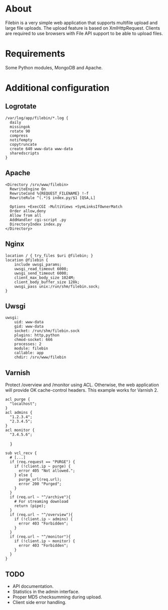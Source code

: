About
=====
Filebin is a very simple web application that supports multifile upload and large file uploads. The upload feature is based on XmlHttpRequest. Clients are required to use browsers with File API support to be able to upload files.

Requirements
============
Some Python modules, MongoDB and Apache.

Additional configuration
========================

Logrotate
---------
    /var/log/app/filebin/*.log {
      daily
      missingok
      rotate 90
      compress
      notifempty
      copytruncate
      create 640 www-data www-data
      sharedscripts
    }

Apache
------
    <Directory /srv/www/filebin>
      RewriteEngine On
      RewriteCond %{REQUEST_FILENAME} !-f
      RewriteRule ^(.*)$ index.py/$1 [QSA,L]
    
      Options +ExecCGI -MultiViews +SymLinksIfOwnerMatch
      Order allow,deny
      Allow from all
      AddHandler cgi-script .py
      DirectoryIndex index.py
    </Directory>

Nginx 
-------
    location / { try_files $uri @filebin; }
    location @filebin {
        include uwsgi_params;
        uwsgi_read_timeout 6000;
        uwsgi_send_timeout 6000;
        client_max_body_size 1024M;
        client_body_buffer_size 128k;
        uwsgi_pass unix:/run/shm/filebin.sock;
    }

Uwsgi
-------
    uwsgi:
        uid: www-data
        gid: www-data
        socket: /run/shm/filebin.sock
        plugins: http,python
        chmod-socket: 666
        processes: 2
        module: filebin
        callable: app
        chdir: /srv/www/filebin

Varnish
-------
Protect /overview and /monitor using ACL. Otherwise, the web application will provide OK cache-control headers. This example works for Varnish 2.

    acl purge {
      "localhost";
    }
    acl admins {
      "1.2.3.4";
      "2.3.4.5";
    }
    acl monitor {
      "3.4.5.6";
    }
    
    sub vcl_recv {
      # [...]
      if (req.request == "PURGE") {
        if (!client.ip ~ purge) {
          error 405 "Not allowed.";
        } else {
          purge_url(req.url);
          error 200 "Purged";
        }
      }
      if (req.url ~ "^/archive"){
        # For streaming download
        return (pipe);
      }
      if (req.url ~ "^/overview"){
        if (!client.ip ~ admins) {
          error 403 "Forbidden";
        }
      }
      if (req.url ~ "^/monitor"){
        if (!client.ip ~ monitor) {
          error 403 "Forbidden";
        }
      }
    }

TODO
----
* API documentation.
* Statistics in the admin interface.
* Proper MD5 checksumming during upload.
* Client side error handling.
